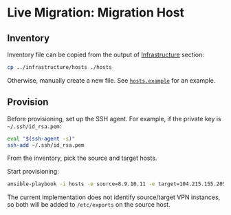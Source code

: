 # Live Migration: Migration Host

## Inventory

Inventory file can be copied from the output of [Infrastructure](../infrastructure) section:

```sh
cp ../infrastructure/hosts ./hosts
```

Otherwise, manually create a new file. See [`hosts.example`](hosts.example) for an example.

## Provision

Before provisioning, set up the SSH agent. For example, if the private key is `~/.ssh/id_rsa.pem`:

```sh
eval "$(ssh-agent -s)"
ssh-add ~/.ssh/id_rsa.pem
```

From the inventory, pick the source and target hosts.

Start provisioning:

```sh
ansible-playbook -i hosts -e source=8.9.10.11 -e target=104.215.155.205 playbook.yaml
```

The current implementation does not identify source/target VPN instances,
so both will be added to `/etc/exports` on the source host.
